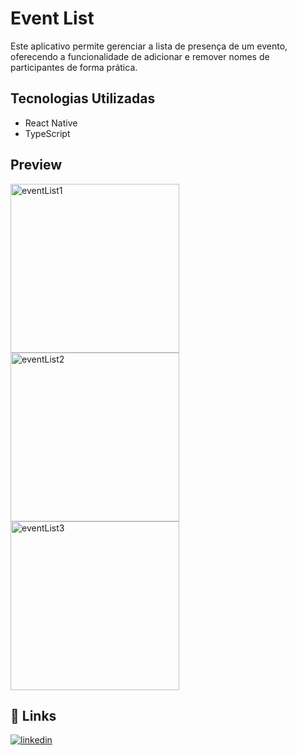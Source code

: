 # Event List

Este aplicativo permite gerenciar a lista de presença de um evento, oferecendo a funcionalidade de adicionar e remover nomes de participantes de forma prática.

## Tecnologias Utilizadas
- React Native
- TypeScript

## Preview
<img src="https://github.com/user-attachments/assets/3587f61d-2ad0-4973-b6bc-9c9529dc326d" alt="eventList1" width="270"/>
<img src="https://github.com/user-attachments/assets/dd1de1e6-c894-47cc-98ce-379fa7312c0e" alt="eventList2" width="270"/>
<img src="https://github.com/user-attachments/assets/a3dc76e8-dcc3-4a53-9167-32b7e0f587e6" alt="eventList3" width="270"/>

## 🔗 Links
[![linkedin](https://img.shields.io/badge/linkedin-0A66C2?style=for-the-badge&logo=linkedin&logoColor=white)](https://www.linkedin.com/in/marcos-colella-esteves-952a3866/)




